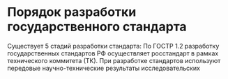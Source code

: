 # Порядок разработки государственного стандарта
Существует 5 стадий разработки стандарта:
По ГОСТР 1.2 разработку государственных стандартов РФ осуществляет росстандарт в рамках технического коммитета (ТК). При разработке стандартов используют передовые научно-технические результаты исследовательских

